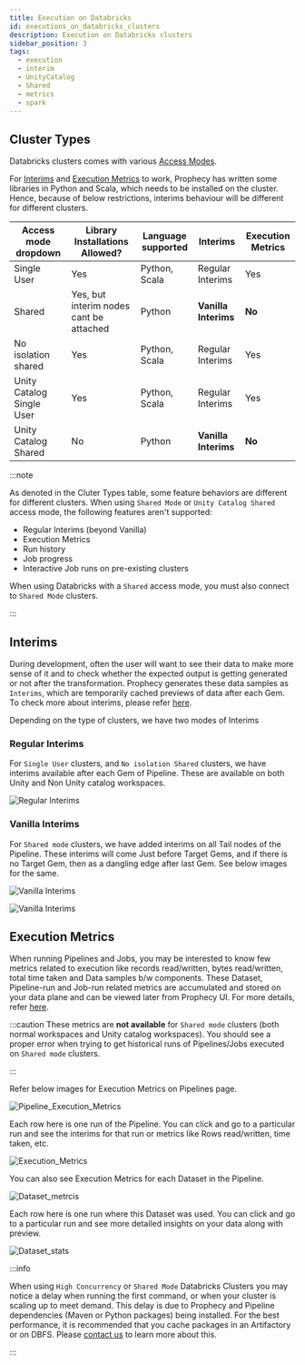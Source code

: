 ```yaml
---
title: Execution on Databricks
id: executions_on_databricks_clusters
description: Execution on Databricks clusters
sidebar_position: 3
tags:
  - execution
  - interim
  - UnityCatalog
  - Shared
  - metrics
  - spark
---
```


## Cluster Types

Databricks clusters comes with various [Access Modes](https://docs.databricks.com/clusters/create-cluster.html#what-is-cluster-access-mode).

For [Interims](https://docs.prophecy.io/Spark/execution/interactive-execution#interims) and [Execution Metrics](./execution-metrics) to work, Prophecy has written some libraries in Python and Scala, which needs to be installed on the cluster. Hence, because of below restrictions, interims behaviour will be different for different clusters.

| Access mode dropdown      | Library Installations Allowed?          | Language supported | Interims             | Execution Metrics |
| ------------------------- | --------------------------------------- | ------------------ | -------------------- | ----------------- |
| Single User               | Yes                                     | Python, Scala      | Regular Interims     | Yes               |
| Shared                    | Yes, but interim nodes cant be attached | Python             | **Vanilla Interims** | **No**            |
| No isolation shared       | Yes                                     | Python, Scala      | Regular Interims     | Yes               |
| Unity Catalog Single User | Yes                                     | Python, Scala      | Regular Interims     | Yes               |
| Unity Catalog Shared      | No                                      | Python             | **Vanilla Interims** | **No**            |

:::note

As denoted in the Cluter Types table, some feature behaviors are different for different clusters. When using `Shared Mode` or `Unity Catalog Shared` access mode, the following features aren't supported:

- Regular Interims (beyond Vanilla)
- Execution Metrics
- Run history
- Job progress
- Interactive Job runs on pre-existing clusters

When using Databricks with a `Shared` access mode, you must also connect to `Shared Mode` clusters.

:::

## Interims

During development, often the user will want to see their data to make more sense of it and to check whether the expected output is getting
generated or not after the transformation. Prophecy generates these data samples as `Interims`, which are temporarily cached previews of data after each Gem.
To check more about interims, please refer [here](https://docs.prophecy.io/Spark/execution/interactive-execution#interims).

Depending on the type of clusters, we have two modes of Interims

### Regular Interims

For `Single User` clusters, and `No isolation Shared` clusters, we have interims available after each Gem of Pipeline. These are available on both Unity and Non Unity catalog workspaces.

![Regular Interims](img/SingleModeInterims.png)

### Vanilla Interims

For `Shared mode` clusters, we have added interims on all Tail nodes of the Pipeline.
These interims will come Just before Target Gems, and if there is no Target Gem, then as a dangling edge after last Gem. See below images for the same.

![Vanilla Interims](img/SharedModeInterims.png)

![Vanilla Interims](img/vanillaInterims2.png)

## Execution Metrics

When running Pipelines and Jobs, you may be interested to know few metrics related to execution like records
read/written, bytes read/written, total time taken and Data samples b/w components. These Dataset, Pipeline-run and
Job-run related metrics are accumulated and stored on your data plane and can be viewed later from Prophecy UI. For more details, refer [here](./execution-metrics).

:::caution
These metrics are **not available** for `Shared mode` clusters (both normal workspaces and Unity catalog workspaces). You should see a proper error when trying to get historical runs of Pipelines/Jobs executed on `Shared mode` clusters.

:::

Refer below images for Execution Metrics on Pipelines page.

![Pipeline_Execution_Metrics](img/execution-metrics-pipeline.png)

Each row here is one run of the Pipeline. You can click and go to a particular run and see the interims for that run or metrics like Rows read/written, time taken, etc.

![Execution_Metrics](img/ExecutionMetrics.png)

You can also see Execution Metrics for each Dataset in the Pipeline.

![Dataset_metrcis](img/execution-metrcis-dataset1.png)

Each row here is one run where this Dataset was used. You can click and go to a particular run and see more detailed insights on your data along with preview.

![Dataset_stats](img/dataset-statistics.png)

:::info

When using `High Concurrency` or `Shared Mode` Databricks Clusters you may notice a delay when running the first command, or when your cluster is scaling up to meet demand. This delay is due to Prophecy and Pipeline dependencies (Maven or Python packages) being installed. For the best performance, it is recommended that you cache packages in an Artifactory or on DBFS. Please [contact us](https://help.prophecy.io/support/tickets/new) to learn more about this.

:::
